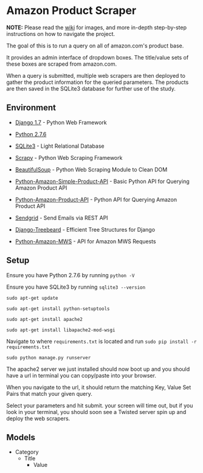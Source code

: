 Amazon Product Scraper
======================

**NOTE:** Please read the [wiki](https://github.com/RobertErvin/amazon-project/wiki) for images, and more in-depth step-by-step instructions on how to navigate the project. 

The goal of this is to run a query on all of amazon.com's product base. 

It provides an admin interface of dropdown boxes. The title/value sets of these 
boxes are scraped from amazon.com. 

When a query is submitted, multiple web scrapers are then deployed to gather
the product information for the queried parameters. The products are then saved
in the SQLite3 database for further use of the study.

## Environment

- [Django 1.7](https://docs.djangoproject.com/en/dev/releases/1.7/)  										- Python Web Framework

- [Python 2.7.6](https://www.python.org/download/releases/2.7/) 

- [SQLite3](https://docs.djangoproject.com/en/1.7/ref/settings/#databases)  								- Light Relational Database

- [Scrapy](http://scrapy.org/)  - Python Web Scraping Framework

- [BeautifulSoup](http://www.crummy.com/software/BeautifulSoup/) - Python Web Scraping Module to Clean DOM

- [Python-Amazon-Simple-Product-API](https://github.com/yoavaviram/python-amazon-simple-product-api)	- Basic Python API for Querying Amazon Product API

- [Python-Amazon-Product-API](http://python-amazon-product-api.readthedocs.org/en/latest/) 	 				 - Python API for Querying Amazon Product API

- [Sendgrid](https://github.com/sendgrid/sendgrid-python)													- Send Emails via REST API

- [Django-Treebeard](https://github.com/tabo/django-treebeard)												- Efficient Tree Structures for Django

- [Python-Amazon-MWS](https://github.com/czpython/python-amazon-mws)												- API for Amazon MWS Requests

## Setup

Ensure you have Python 2.7.6 by running `python -V`

Ensure you have SQLite3 by running `sqlite3 --version`

`sudo apt-get update`

`sudo apt-get install python-setuptools`

`sudo apt-get install apache2`

`sudo apt-get install libapache2-mod-wsgi`

Navigate to where `requirements.txt` is located and run `sudo pip install -r requirements.txt`

`sudo python manage.py runserver`

The apache2 server we just installed should now boot up and you should have a url in terminal you can copy/paste into your browser.

When you navigate to the url, it should return the matching Key, Value Set Pairs that match your given query. 

Select your parameters and hit submit. your screen will time out, but if you look in your terminal, you should soon see a Twisted server spin up and deploy the web scrapers. 

## Models

- Category
    - Title
        - Value

